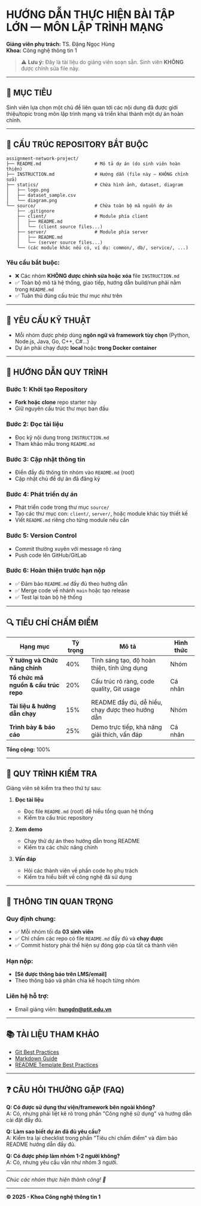 # HƯỚNG DẪN THỰC HIỆN BÀI TẬP LỚN — MÔN LẬP TRÌNH MẠNG

**Giảng viên phụ trách:** TS. Đặng Ngọc Hùng  
**Khoa:** Công nghệ thông tin 1

> ⚠️ **Lưu ý:** Đây là tài liệu do giảng viên soạn sẵn. Sinh viên **KHÔNG** được chỉnh sửa file này.

---

## 🎯 MỤC TIÊU

Sinh viên lựa chọn một chủ đề liên quan tới các nội dung đã được giới thiệu/topic trong môn lập trình mạng và triển khai thành một dự án hoàn chỉnh.

---

## 🧩 CẤU TRÚC REPOSITORY BẮT BUỘC
```
assignment-network-project/
├── README.md                    # Mô tả dự án (do sinh viên hoàn thiện)
├── INSTRUCTION.md               # Hướng dẫn (file này — KHÔNG chỉnh sửa)
├── statics/                     # Chứa hình ảnh, dataset, diagram
│   ├── logo.png
│   ├── dataset_sample.csv
│   └── diagram.png
└── source/                      # Chứa toàn bộ mã nguồn dự án
    ├── .gitignore
    ├── client/                  # Module phía client
    │   ├── README.md
    │   └── (client source files...)
    ├── server/                  # Module phía server
    │   ├── README.md
    │   └── (server source files...)
    └── (các module khác nếu có, ví dụ: common/, db/, service/, ...)
```

### Yêu cầu bắt buộc:

- ❌ Các nhóm **KHÔNG được chỉnh sửa hoặc xóa** file `INSTRUCTION.md`
- ✅ Toàn bộ mô tả hệ thống, giao tiếp, hướng dẫn build/run phải nằm trong `README.md`
- ✅ Tuân thủ đúng cấu trúc thư mục như trên

---

## 🧠 YÊU CẦU KỸ THUẬT

- Mỗi nhóm được phép dùng **ngôn ngữ và framework tùy chọn** (Python, Node.js, Java, Go, C++, C#...)
- Dự án phải chạy được **local** hoặc **trong Docker container**


---

## 🚀 HƯỚNG DẪN QUY TRÌNH

### Bước 1: Khởi tạo Repository
- **Fork hoặc clone** repo starter này
- Giữ nguyên cấu trúc thư mục ban đầu

### Bước 2: Đọc tài liệu
- Đọc kỹ nội dung trong `INSTRUCTION.md`
- Tham khảo mẫu trong `README.md`

### Bước 3: Cập nhật thông tin
- Điền đầy đủ thông tin nhóm vào `README.md` (root)
- Cập nhật chủ đề dự án đã đăng ký

### Bước 4: Phát triển dự án
- Phát triển code trong thư mục `source/`
- Tạo các thư mục con: `client/`, `server/`, hoặc module khác tùy thiết kế
- Viết `README.md` riêng cho từng module nếu cần

### Bước 5: Version Control
- Commit thường xuyên với message rõ ràng
- Push code lên GitHub/GitLab

### Bước 6: Hoàn thiện trước hạn nộp
- ✅ Đảm bảo `README.md` đầy đủ theo hướng dẫn
- ✅ Merge code về nhánh `main` hoặc tạo release
- ✅ Test lại toàn bộ hệ thống

---

## 🔍 TIÊU CHÍ CHẤM ĐIỂM

| Hạng mục | Tỷ trọng | Mô tả | Hình thức
|----------|----------|-------|-------|
| **Ý tưởng và Chức năng chính** | 40% | Tính sáng tạo, độ hoàn thiện, tính ứng dụng |  Nhóm
| **Tổ chức mã nguồn & cấu trúc repo** | 20% | Cấu trúc rõ ràng, code quality, Git usage |  Cá nhân
| **Tài liệu & hướng dẫn chạy** | 15% | README đầy đủ, dễ hiểu, chạy được theo hướng dẫn |  Nhóm
| **Trình bày & báo cáo** | 25% | Demo trực tiếp, khả năng giải thích, vấn đáp |    Cá nhân

**Tổng cộng:** 100%

---

## 🧩 QUY TRÌNH KIỂM TRA

Giảng viên sẽ kiểm tra theo thứ tự sau:

1. **Đọc tài liệu**  
   - Đọc file `README.md` (root) để hiểu tổng quan hệ thống
   - Kiểm tra cấu trúc repository

2. **Xem demo**  
   - Chạy thử dự án theo hướng dẫn trong README
   - Kiểm tra các chức năng chính

3. **Vấn đáp**  
   - Hỏi các thành viên về phần code họ phụ trách
   - Kiểm tra hiểu biết về công nghệ đã sử dụng

---

## 📅 THÔNG TIN QUAN TRỌNG

### Quy định chung:
- ✅ Mỗi nhóm tối đa **03 sinh viên**
- ✅ Chỉ chấm các repo có file `README.md` đầy đủ và **chạy được**
- ✅ Commit history phải thể hiện sự đóng góp của tất cả thành viên

### Hạn nộp:
- **[Sẽ được thông báo trên LMS/email]**
- Theo thông báo và phân chia kế hoạch từng nhóm

### Liên hệ hỗ trợ:
- Email giảng viên: **hungdn@ptit.edu.vn**


---

## 📚 TÀI LIỆU THAM KHẢO

- [Git Best Practices](https://git-scm.com/book/en/v2)
- [Markdown Guide](https://www.markdownguide.org/)
- [README Template Best Practices](https://github.com/othneildrew/Best-README-Template)

---

## ❓ CÂU HỎI THƯỜNG GẶP (FAQ)

**Q: Có được sử dụng thư viện/framework bên ngoài không?**  
A: Có, nhưng phải liệt kê rõ trong phần "Công nghệ sử dụng" và hướng dẫn cài đặt đầy đủ.


**Q: Làm sao biết dự án đã đủ yêu cầu?**  
A: Kiểm tra lại checklist trong phần "Tiêu chí chấm điểm" và đảm bảo README hướng dẫn đầy đủ.

**Q: Có được phép làm nhóm 1-2 người không?**  
A: Có, nhưng yêu cầu vẫn như nhóm 3 người.

---

*Chúc các nhóm thực hiện thành công! 🎉*

---

**© 2025 - Khoa Công nghệ thông tin 1**  